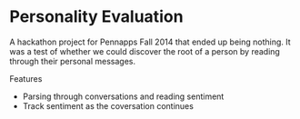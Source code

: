 Personality Evaluation
=====================
A hackathon project for Pennapps Fall 2014 that ended up being nothing. It was a test of whether we could discover the root of a person by reading through their personal messages. 

Features
* Parsing through conversations and reading sentiment
* Track sentiment as the coversation continues
